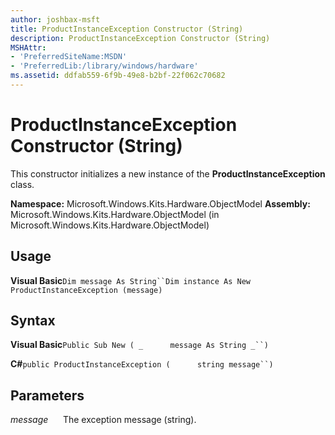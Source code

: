 ```yaml
---
author: joshbax-msft
title: ProductInstanceException Constructor (String)
description: ProductInstanceException Constructor (String)
MSHAttr:
- 'PreferredSiteName:MSDN'
- 'PreferredLib:/library/windows/hardware'
ms.assetid: ddfab559-6f9b-49e8-b2bf-22f062c70682
---
```


# ProductInstanceException Constructor (String)


This constructor initializes a new instance of the **ProductInstanceException** class.

**Namespace:** Microsoft.Windows.Kits.Hardware.ObjectModel **Assembly:** Microsoft.Windows.Kits.Hardware.ObjectModel (in Microsoft.Windows.Kits.Hardware.ObjectModel)

## Usage


**Visual Basic**`Dim message As String``Dim instance As New ProductInstanceException (message)`

## Syntax


**Visual Basic**`Public Sub New ( _`           `message As String _``)`

**C#**`public ProductInstanceException (`           `string message``)`

## Parameters


*message*      The exception message (string).

 

 






